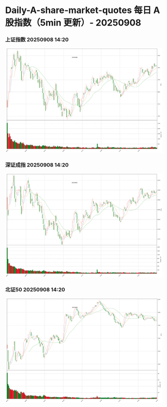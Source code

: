 
# Daily-A-share-market-quotes 每日 A 股指数（5min 更新）- 20250908

### 上证指数 20250908 14:20
![](./fig/2025/9/20250908-sh000001.png)

### 深证成指 20250908 14:20
![](./fig/2025/9/20250908-sz399001.png)

### 北证50 20250908 14:20
![](./fig/2025/9/20250908-bj899050.png)
